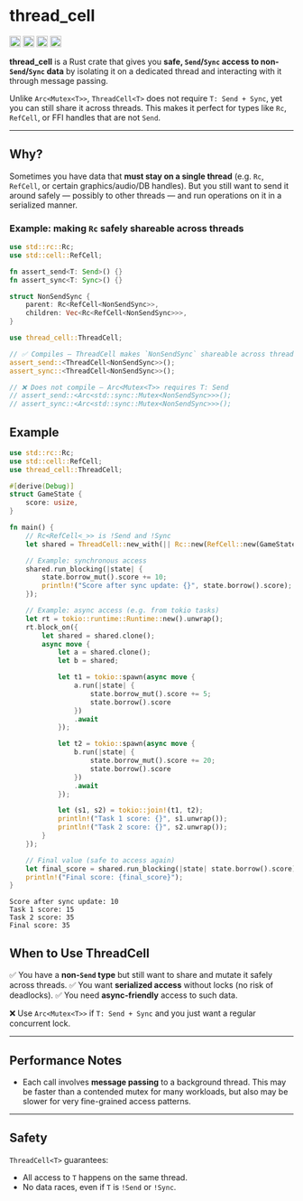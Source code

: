 # thread_cell

[<img alt="github" src="https://img.shields.io/badge/github-mcmah309/thread_cell-8da0cb?style=for-the-badge&labelColor=555555&logo=github" height="20">](https://github.com/mcmah309/thread_cell)
[<img alt="crates.io" src="https://img.shields.io/crates/v/thread_cell.svg?style=for-the-badge&color=fc8d62&logo=rust" height="20">](https://crates.io/crates/thread_cell)
[<img alt="docs.rs" src="https://img.shields.io/badge/docs.rs-thread_cell-66c2a5?style=for-the-badge&labelColor=555555&logo=docs.rs" height="20">](https://docs.rs/thread_cell)
[<img alt="test status" src="https://img.shields.io/github/actions/workflow/status/mcmah309/thread_cell/rust.yml?branch=master&style=for-the-badge" height="20">](https://github.com/mcmah309/thread_cell/actions/workflows/rust.yml)

**thread_cell** is a Rust crate that gives you **safe, `Send`/`Sync` access to non-`Send`/`Sync` data** by isolating it on a dedicated thread and interacting with it through message passing.

Unlike `Arc<Mutex<T>>`, `ThreadCell<T>` does not require `T: Send + Sync`, yet you can still share it across threads. This makes it perfect for types like `Rc`, `RefCell`, or FFI handles that are not `Send`.

---

## Why?

Sometimes you have data that **must stay on a single thread** (e.g. `Rc`, `RefCell`, or certain graphics/audio/DB handles).
But you still want to send it around safely — possibly to other threads — and run operations on it in a serialized manner.

### Example: making `Rc` safely shareable across threads

```rust
use std::rc::Rc;
use std::cell::RefCell;

fn assert_send<T: Send>() {}
fn assert_sync<T: Sync>() {}

struct NonSendSync {
    parent: Rc<RefCell<NonSendSync>>,
    children: Vec<Rc<RefCell<NonSendSync>>>,
}

use thread_cell::ThreadCell;

// ✅ Compiles — ThreadCell makes `NonSendSync` shareable across threads
assert_send::<ThreadCell<NonSendSync>>();
assert_sync::<ThreadCell<NonSendSync>>();

// ❌ Does not compile — Arc<Mutex<T>> requires T: Send
// assert_send::<Arc<std::sync::Mutex<NonSendSync>>>();
// assert_sync::<Arc<std::sync::Mutex<NonSendSync>>>();
```

## Example

```rust
use std::rc::Rc;
use std::cell::RefCell;
use thread_cell::ThreadCell;

#[derive(Debug)]
struct GameState {
    score: usize,
}

fn main() {
    // Rc<RefCell<_>> is !Send and !Sync
    let shared = ThreadCell::new_with(|| Rc::new(RefCell::new(GameState { score: 0 })));

    // Example: synchronous access
    shared.run_blocking(|state| {
        state.borrow_mut().score += 10;
        println!("Score after sync update: {}", state.borrow().score);
    });

    // Example: async access (e.g. from tokio tasks)
    let rt = tokio::runtime::Runtime::new().unwrap();
    rt.block_on({
        let shared = shared.clone();
        async move {
            let a = shared.clone();
            let b = shared;

            let t1 = tokio::spawn(async move {
                a.run(|state| {
                    state.borrow_mut().score += 5;
                    state.borrow().score
                })
                .await
            });

            let t2 = tokio::spawn(async move {
                b.run(|state| {
                    state.borrow_mut().score += 20;
                    state.borrow().score
                })
                .await
            });

            let (s1, s2) = tokio::join!(t1, t2);
            println!("Task 1 score: {}", s1.unwrap());
            println!("Task 2 score: {}", s2.unwrap());
        }
    });

    // Final value (safe to access again)
    let final_score = shared.run_blocking(|state| state.borrow().score);
    println!("Final score: {final_score}");
}
```
```console
Score after sync update: 10
Task 1 score: 15
Task 2 score: 35
Final score: 35
```

## When to Use ThreadCell

✅ You have a **non-`Send` type** but still want to share and mutate it safely across threads.
✅ You want **serialized access** without locks (no risk of deadlocks).
✅ You need **async-friendly** access to such data.

❌ Use `Arc<Mutex<T>>` if `T: Send + Sync` and you just want a regular concurrent lock.

---

## Performance Notes

* Each call involves **message passing** to a background thread. This may be faster than a contended mutex for many workloads, but also may be slower for very fine-grained access patterns.

---

## Safety

`ThreadCell<T>` guarantees:

* All access to `T` happens on the same thread.
* No data races, even if `T` is `!Send` or `!Sync`.
